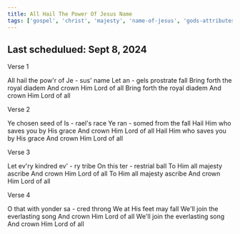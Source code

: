 ```yaml
---
title: All Hail The Power Of Jesus Name
tags: ['gospel', 'christ', 'majesty', 'name-of-jesus', 'gods-attributes', 'power', 'lordship-of-jesus', 'jesus', 'praise', 'adoration', 'eternal-life', 'grace', 'worship']
---
```


## Last schedulued: Sept 8, 2024          

Verse 1

All hail the pow'r of Je - sus' name
Let an - gels prostrate fall
Bring forth the royal diadem
And crown Him Lord of all
Bring forth the royal diadem
And crown Him Lord of all

Verse 2

Ye chosen seed of Is - rael's race
Ye ran - somed from the fall
Hail Him who saves you by His grace
And crown Him Lord of all
Hail Him who saves you by His grace
And crown Him Lord of all


Verse 3

Let ev'ry kindred ev' - ry tribe
On this ter - restrial ball
To Him all majesty ascribe
And crown Him Lord of all
To Him all majesty ascribe
And crown Him Lord of all

Verse 4

O that with yonder sa - cred throng
We at His feet may fall
We'll join the everlasting song
And crown Him Lord of all
We'll join the everlasting song
And crown Him Lord of all
